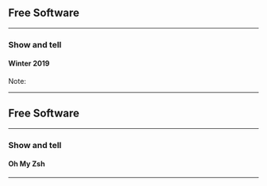 
## Free Software
<hr />

### Show and tell

#### Winter 2019


Note:

---

## Free Software
<hr />

### Show and tell

#### Oh My Zsh

---
